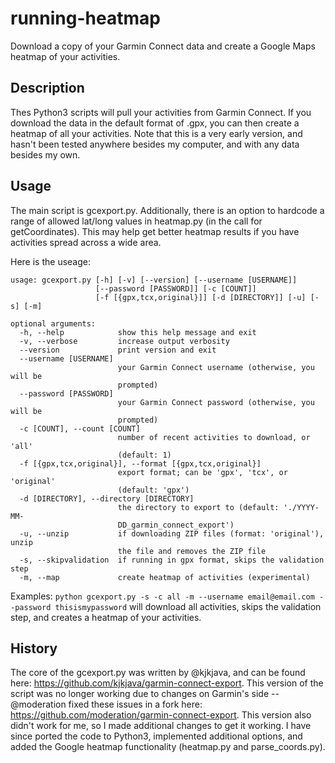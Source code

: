 running-heatmap
=====================

Download a copy of your Garmin Connect data and create a Google Maps heatmap of your activities. 

Description
-----------
Thes Python3 scripts will pull your activities from Garmin Connect. If you download the data in the default format of .gpx, you can then create a heatmap
of all your activities. Note that this is a very early version, and hasn't been tested anywhere besides my computer, and with any data besides
my own.

Usage
-----
The main script is gcexport.py. Additionally, there is an option to hardcode a range of allowed lat/long values in heatmap.py (in the call for getCoordinates). This may help get better heatmap results if you have activities spread across a wide area. 

Here is the useage: 

```
usage: gcexport.py [-h] [-v] [--version] [--username [USERNAME]]
                   [--password [PASSWORD]] [-c [COUNT]]
                   [-f [{gpx,tcx,original}]] [-d [DIRECTORY]] [-u] [-s] [-m]

optional arguments:
  -h, --help            show this help message and exit
  -v, --verbose         increase output verbosity
  --version             print version and exit
  --username [USERNAME]
                        your Garmin Connect username (otherwise, you will be
                        prompted)
  --password [PASSWORD]
                        your Garmin Connect password (otherwise, you will be
                        prompted)
  -c [COUNT], --count [COUNT]
                        number of recent activities to download, or 'all'
                        (default: 1)
  -f [{gpx,tcx,original}], --format [{gpx,tcx,original}]
                        export format; can be 'gpx', 'tcx', or 'original'
                        (default: 'gpx')
  -d [DIRECTORY], --directory [DIRECTORY]
                        the directory to export to (default: './YYYY-MM-
                        DD_garmin_connect_export')
  -u, --unzip           if downloading ZIP files (format: 'original'), unzip
                        the file and removes the ZIP file
  -s, --skipvalidation  if running in gpx format, skips the validation step
  -m, --map             create heatmap of activities (experimental)
```

Examples:
`python gcexport.py -s -c all -m --username email@email.com --password thisismypassword` will download all activities, skips the validation step, and creates a heatmap of your activities. 


History
-------
The core of the gcexport.py was written by @kjkjava, and can be found here: https://github.com/kjkjava/garmin-connect-export. This version of the script was no longer working due to 
changes on Garmin's side -- @moderation fixed these issues in a fork here: https://github.com/moderation/garmin-connect-export. This version also didn't work for me, so I made additional
changes to get it working. I have since ported the code to Python3, implemented additional options, and added the Google heatmap functionality (heatmap.py and parse_coords.py).


